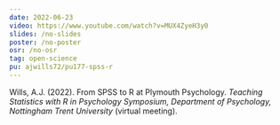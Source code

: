 ```yaml
---
date: 2022-06-23
video: https://www.youtube.com/watch?v=MUX4ZyeH3y0
slides: /no-slides
poster: /no-poster
osr: /no-osr
tag: open-science
pu: ajwills72/pu177-spss-r
---
```


Wills, A.J. (2022). From SPSS to R at Plymouth Psychology. _Teaching Statistics with R in Psychology Symposium, Department of Psychology, Nottingham Trent University_ (virtual meeting). 



